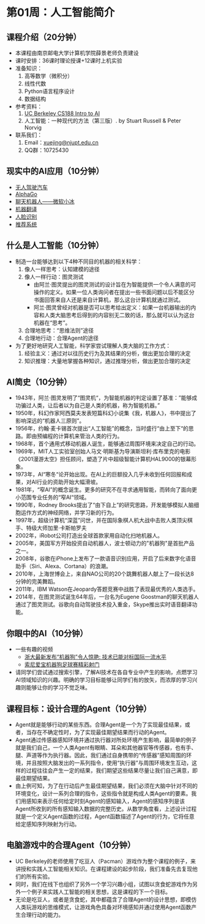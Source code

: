 # 第01周：人工智能简介

## 课程介绍（20分钟）

- 本课程由南京邮电大学计算机学院薛景老师负责建设
- 课时安排：36课时理论授课+12课时上机实验
- 准备知识：
    1. 高等数学（微积分）
    2. 线性代数
    3. Python语言程序设计
    4. 数据结构
- 参考资料：
    1. [UC Berkeley CS188 Intro to AI](http://ai.berkeley.edu/home.html)
    2. 人工智能：一种现代的方法（第三版）. by Stuart Russell & Peter Norvig
- 联系我们：
    1. Email：xuejing@njupt.edu.cn
    2. QQ群：10725430

## 现实中的AI应用（10分钟）

- [无人驾驶汽车](https://baike.baidu.com/item/无人驾驶汽车/77997)
- [AlphaGo](https://baike.baidu.com/item/阿尔法围棋/19319610)
- [聊天机器人——微软小冰](https://baike.baidu.com/item/微软小冰)
- [机器翻译](https://baike.baidu.com/item/机器翻译)
- [人脸识别](https://baike.baidu.com/item/人脸识别)
- [推荐系统](https://baike.baidu.com/item/推荐系统/10267357)

## 什么是人工智能（10分钟）

- 制造一台能够达到以下4种不同目的机器的相关科学：
    1. 像人一样思考：认知建模的途径
    2. 像人一样行动：图灵测试
        - 由阿兰·图灵提出的图灵测试的设计旨在为智能提供一个令人满意的可操作的定义。如果一位人类询问者在提出一些书面问题以后不能区分书面回答来自人还是来自计算机，那么这台计算机就通过测试。
        - 阿兰·图灵曾经对​机器是否可以思考给出定义：如果一台机器输出的内容和人类大脑思考后得到的内容别无二致的话，那么就可以认为这台机器在“思考”。
    3. 合理地思考：“思维法则”途径
    4. 合理地行动：合理Agent的途径
- 为了更好地研究人工智能，科学家尝试理解人类大脑的工作方式：
    1. 经验主义：通过对以往历史行为及其结果的分析，做出更加合理的决定
    2. 知识推理：大量地掌握各种知识，通过推理分析，做出更加合理的决定

## AI简史（10分钟）

- 1943年，阿兰·图灵发明了“图灵机“，为智能机器的判定设置了基准：”能够成功骗过人类，让后者以为自己是人类的机器，称为智能机器。”
- 1950年，科幻作家阿西莫夫发表短篇科幻小说集《我，机器人》，书中提出了影响深远的“机器人三原则”。
- 1956年，约翰·麦卡锡首次提出“人工智能”的概念，当时盛行“由上至下“的思路。即由预编程的计算机来管治人类的行为。
- 1968年，首个通用式移动机器人诞生，能够通过周围环境来决定自己的行动。
- 1969年，MIT人工实验室创始人马文·明斯基为导演斯坦利·库布里克的电影《2001漫游太空》担任顾问，塑造了片中超级智能计算机HAL9000的银幕形象。
- 1973年，AI“寒冬“论开始出现。在AI上的巨额投入几乎未收到任何回报和成果，对AI行业的资助开始大幅滑坡。
- 1981年，“窄AI”的概念诞生。更多的研究不在寻求通用智能，而转向了面向更小范围专业任务的“窄AI“领域。
- 1990年，Rodney Brooks提出了“由下自上”的研究思路，开发能够模拟人脑细胞运作方式的神经网络，并学习新的行为。
- 1997年，超级计算机“深蓝”问世，并在国际象棋人机大战中击败人类顶尖棋手、特级大师加里·卡斯帕罗夫
- 2002年，iRobot公司打造出全球首款家用自动化扫地机器人。
- 2005年，美国军方开始投资自动机器人，波士顿动力的"机器狗"是首批产品之一。
- 2008年，谷歌在iPhone上发布了一款语音识别应用，开启了后来数字化语音助手（Siri、Alexa、Cortana）的浪潮。
- 2010年，上海世博会上，来自NAO公司的20个跳舞机器人献上了一段长达8分钟的完美舞蹈。
- 2011年，IBM Watson在Jeopardy答题竞赛中战胜了表现最优秀的人类选手。
- 2014年，在图灵测试诞生64年后，一台名为Eugene Goostman的聊天机器人通过了图灵测试。谷歌向自动驾驶技术投入重金，Skype推出实时语音翻译功能。

## 你眼中的AI（10分钟）

- 一些有趣的视频
    - [浙大最新发布“机器狗”令人惊艳: 技术已能对标国际一流水平](https://v.youku.com/v_show/id_XMzM5NDYxNDQyNA==.html)
    - [索尼爱宝机器狗足球赛精彩射门](https://v.youku.com/v_show/id_XMTY0MzQzNjgw.html)
- 请同学们尝试通过搜索引擎，了解AI技术在各自专业中产生的影响，点燃学习AI领域知识的兴趣。明确的学习目标能够让同学们有的放矢，而浓厚的学习兴趣则能够让你的学习不觉乏味。

## 课程目标：设计合理的Agent（10分钟）
- Agent就是能够行动的某些东西。合理Agent是一个为了实现最佳结果，或者，当存在不确定性时，为了实现最佳期望结果而行动的Agent。
- Agent通过传感器感知环境并通过执行器对所处环境产生影响，最简单的例子就是我们自己，一个人类Agent有眼睛、耳朵和其他器官等传感器，也有手、腿、声道等作为执行器。因此，我们通过自身携带的“传感器”感知周围的环境，并且按照大脑发出的一系列指令，使用“执行器”与周围环境发生互动，这样的过程往往会产生一定的结果，我们期望这些结果尽量让我们自己满意，即最佳期望结果。
- 由上例可知，为了在行动后产生最佳期望结果，我们必须在大脑中针对不同的环境变化，设计一系列合理的指令，这些指令就是构成人类Agent的要素。我们用感知来表示任何给定时刻Agent的感知输入，Agent的感知序列是该Agent所收到的所有感知输入数据的完整历史。从数学角度看，上述设计过程就是一个定义Agent函数的过程，Agent函数描述了Agent的行为，它将任意给定感知序列映射为行动。

## 电脑游戏中的合理Agent（10分钟）
- UC Berkeley的老师使用了吃豆人（Pacman）游戏作为整个课程的例子，来讲授和实践人工智能相关知识。在课程建设的起步阶段，我们准备先去复现他们的所有实验。
- 同时，我们在线下也组织了另外一个学习兴趣小组，试图以贪食蛇游戏作为另外一个例子来实践人工智能的相关思想，这是课程的下一个目标。
- 无论是吃豆人，或者是贪食蛇，其中都蕴含了合理Agent的设计思想，即模仿人类玩游戏的思维模式，让游戏角色具备对环境感知并通过使用Agent函数产生合理行动的能力。